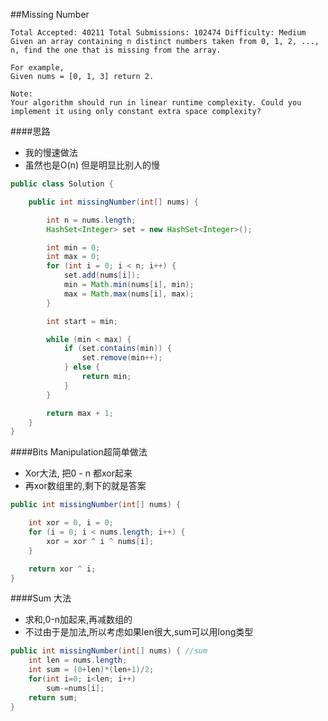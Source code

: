 ##Missing Number

	Total Accepted: 40211 Total Submissions: 102474 Difficulty: Medium
	Given an array containing n distinct numbers taken from 0, 1, 2, ..., n, find the one that is missing from the array.

	For example,
	Given nums = [0, 1, 3] return 2.

	Note:
	Your algorithm should run in linear runtime complexity. Could you implement it using only constant extra space complexity?

####思路
- 我的慢速做法
- 虽然也是O(n) 但是明显比别人的慢

```java
public class Solution {

    public int missingNumber(int[] nums) {

        int n = nums.length;
        HashSet<Integer> set = new HashSet<Integer>();

        int min = 0;
        int max = 0;
        for (int i = 0; i < n; i++) {
            set.add(nums[i]);
            min = Math.min(nums[i], min);
            max = Math.max(nums[i], max);
        }

        int start = min;

        while (min < max) {
            if (set.contains(min)) {
                set.remove(min++);
            } else {
                return min;
            }
        }

        return max + 1;
    }
}
```

####Bits Manipulation超简单做法
- Xor大法, 把0 - n 都xor起来
- 再xor数组里的,剩下的就是答案

```java
public int missingNumber(int[] nums) {

    int xor = 0, i = 0;
    for (i = 0; i < nums.length; i++) {
        xor = xor ^ i ^ nums[i];
    }

    return xor ^ i;
}
```

####Sum 大法
- 求和,0-n加起来,再减数组的
- 不过由于是加法,所以考虑如果len很大,sum可以用long类型

```java
public int missingNumber(int[] nums) { //sum
    int len = nums.length;
    int sum = (0+len)*(len+1)/2;
    for(int i=0; i<len; i++)
        sum-=nums[i];
    return sum;
}
```
